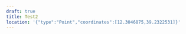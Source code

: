 ```yaml
---
draft: true
title: Test2
location: '{"type":"Point","coordinates":[12.3046875,39.2322531]}'
---
```

